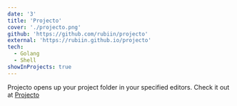 ```yaml
---
date: '3'
title: 'Projecto'
cover: './projecto.png'
github: 'https://github.com/rubiin/projecto'
external: 'https://rubiin.github.io/projecto'
tech:
  - Golang
  - Shell
showInProjects: true
---
```


Projecto opens up your project folder in your specified editors.
Check it out at [Projecto](https://rubiin.github.io/projecto)
